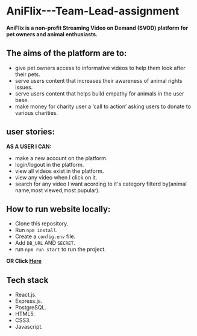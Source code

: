 # AniFlix---Team-Lead-assignment

**AniFlix is a non-profit Streaming Video on Demand (SVOD) platform for pet owners and animal enthusiasts.**


## The aims of the platform are to:

* give pet owners access to informative videos to help them look after their pets.
* serve users content that increases their awareness of animal rights issues.
* serve users content that helps build empathy for animals in the user base.
* make money for charity user a ‘call to action’ asking users to donate to various charities.

## user stories:
**AS A USER I CAN:**
* make a new account on the platform.
* login/logout in the platform.
* view all videos exist in the platform.
* view any video when I click on it.
* search for any video I want acording to it's category filterd by(animal name,most viewed,most pupular).

## How to run website locally:
* Clone this repository.
* Run `npm install`.
* Create a `config.env` file.
* Add `DB_URL` AND `SECRET`.
* run `npm run start` to run the project.

**OR Click [Here]()**

## Tech stack
* React.js.
* Express.js.
* PostgreSQL.
* HTML5.
* CSS3.
* Javascript.
